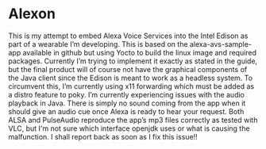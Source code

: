 # Alexon
This is my attempt to embed Alexa Voice Services into the Intel Edison as part of a wearable I’m developing. This is based on the alexa-avs-sample-app available in github but using Yocto to build the linux image and required packages. Currently I’m trying to implement it exactly as stated in the guide, but the final product will of course not have the graphical components of the Java client since the Edison is meant to work as a headless system. To circumvent this, I’m currently using x11 forwarding which must be added as a distro feature to poky. I’m currently experiencing issues with the audio playback in Java. There is simply no sound coming from the app when it should give an audio cue once Alexa is ready to hear your request. Both ALSA and PulseAudio reproduce the app’s mp3 files correctly as tested with VLC, but I'm not sure which interface openjdk uses or what is causing the malfunction. I shall report back as soon as I fix this issue!!
